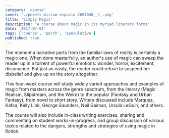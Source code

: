 ```yaml
---
category: 'course'
cover: './pexels-miriam-espacio-2694040__1_.png'
title: 'Simply Magic'
description: 'A course about magic in its myriad literary forms'
date: '2017-07-01'
tags: ['course', 'porch', 'speculative']
published: true
---
```


The moment a narrative parts from the familiar laws of reality is certainly a magic one. When done masterfully, an author's use of magic can sweep the reader up in a torrent of powerful emotions: wonder, horror, excitement, dissonance. But just as easily, the reader could refuse to suspend her disbelief and give up on the story altogether.

This four-week course will study widely varied approaches and examples of magic from masters across the genre spectrum, from the literary (Magic Realism, Slipstream, and the Weird) to the popular (Fantasy and Urban Fantasy), from novel to short story. Writers discussed include Marquez, Kafka, Kelly Link, George Saunders, Neil Gaiman, Ursula LeGuin, and others. 

The course will also include in-class writing exercises, sharing and commenting on student works-in-progress, and group discussion of various topics related to the dangers, strengths and strategies of using magic in fiction. 